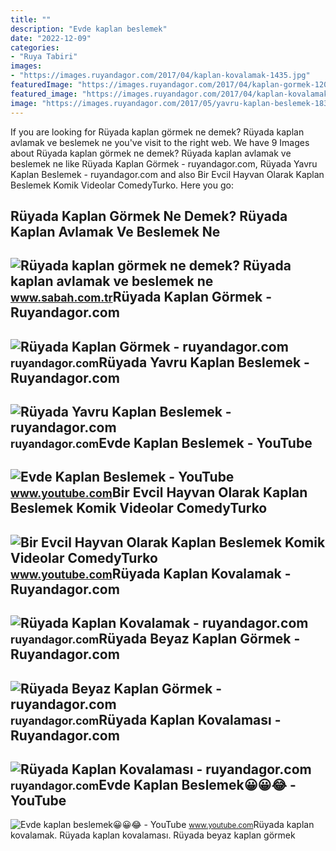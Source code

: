 ```yaml
---
title: ""
description: "Evde kaplan beslemek"
date: "2022-12-09"
categories:
- "Ruya Tabiri"
images:
- "https://images.ruyandagor.com/2017/04/kaplan-kovalamak-1435.jpg"
featuredImage: "https://images.ruyandagor.com/2017/04/kaplan-gormek-1209.jpg"
featured_image: "https://images.ruyandagor.com/2017/04/kaplan-kovalamak-1435.jpg"
image: "https://images.ruyandagor.com/2017/05/yavru-kaplan-beslemek-1835.jpg"
---
```


If you are looking for Rüyada kaplan görmek ne demek? Rüyada kaplan avlamak ve beslemek ne you've visit to the right web. We have 9 Images about Rüyada kaplan görmek ne demek? Rüyada kaplan avlamak ve beslemek ne like Rüyada Kaplan Görmek - ruyandagor.com, Rüyada Yavru Kaplan Beslemek - ruyandagor.com and also Bir Evcil Hayvan Olarak Kaplan Beslemek Komik Videolar ComedyTurko. Here you go:

Rüyada Kaplan Görmek Ne Demek? Rüyada Kaplan Avlamak Ve Beslemek Ne
-------------------------------------------------------------------

 ![Rüyada kaplan görmek ne demek? Rüyada kaplan avlamak ve beslemek ne](https://iasbh.tmgrup.com.tr/40fbf9/752/395/0/102/1000/628?u=https://isbh.tmgrup.com.tr/sbh/2019/11/16/ruyada-kaplan-gormek-ne-anlama-gelir-ruyada-kaplan-gormek-nasil-yorumlanir-1573853112604.jpg) <small>www.sabah.com.tr</small>Rüyada Kaplan Görmek - Ruyandagor.com
-------------------------------------

 ![Rüyada Kaplan Görmek - ruyandagor.com](https://images.ruyandagor.com/2017/04/kaplan-gormek-1209.jpg) <small>ruyandagor.com</small>Rüyada Yavru Kaplan Beslemek - Ruyandagor.com
---------------------------------------------

 ![Rüyada Yavru Kaplan Beslemek - ruyandagor.com](https://images.ruyandagor.com/2017/05/yavru-kaplan-beslemek-1835.jpg) <small>ruyandagor.com</small>Evde Kaplan Beslemek - YouTube
------------------------------

 ![Evde Kaplan Beslemek - YouTube](https://i.ytimg.com/vi/Ss7T4T80dJA/hqdefault.jpg?sqp=-oaymwEmCOADEOgC8quKqQMa8AEB-AHeA4AC6AKKAgwIABABGGUgXChRMA8=&rs=AOn4CLCT5xmd_fBnuejY2JOCavZy67W0jg) <small>www.youtube.com</small>Bir Evcil Hayvan Olarak Kaplan Beslemek Komik Videolar ComedyTurko
------------------------------------------------------------------

 ![Bir Evcil Hayvan Olarak Kaplan Beslemek Komik Videolar ComedyTurko](https://i.ytimg.com/vi/lqvwrDK4pEE/hqdefault.jpg) <small>www.youtube.com</small>Rüyada Kaplan Kovalamak - Ruyandagor.com
----------------------------------------

 ![Rüyada Kaplan Kovalamak - ruyandagor.com](https://images.ruyandagor.com/2017/04/kaplan-kovalamak-1435.jpg) <small>ruyandagor.com</small>Rüyada Beyaz Kaplan Görmek - Ruyandagor.com
-------------------------------------------

 ![Rüyada Beyaz Kaplan Görmek - ruyandagor.com](https://images.ruyandagor.com/2017/04/beyaz-kaplan-gormek-2315.jpg) <small>ruyandagor.com</small>Rüyada Kaplan Kovalaması - Ruyandagor.com
-----------------------------------------

 ![Rüyada Kaplan Kovalaması - ruyandagor.com](https://images.ruyandagor.com/2017/04/kaplan-kovalamasi-0058.jpg) <small>ruyandagor.com</small>Evde Kaplan Beslemek😀😀😂 - YouTube
---------------------------------

 ![Evde kaplan beslemek😀😀😂 - YouTube](https://i.ytimg.com/vi/9butEvuXhUA/maxresdefault.jpg?sqp=-oaymwEmCIAKENAF8quKqQMa8AEB-AHUBoAC4AOKAgwIABABGGUgWChUMA8=&rs=AOn4CLAx1tGeg2rV9uuclijwbAAMIu7M7A) <small>www.youtube.com</small>Rüyada kaplan kovalamak. Rüyada kaplan kovalaması. Rüyada beyaz kaplan görmek
